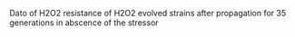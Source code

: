 Dato of H2O2 resistance of H2O2 evolved strains after propagation for 35 generations in abscence of the stressor
